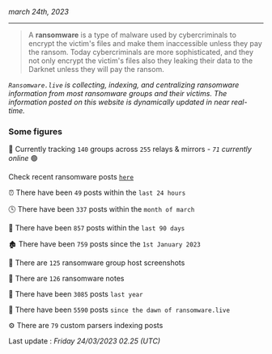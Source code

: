 _march 24th, 2023_

---

> A **ransomware** is a type of malware used by cybercriminals to encrypt the victim's files and make them inaccessible unless they pay the ransom. Today cybercriminals are more sophisticated, and they not only encrypt the victim's files also they leaking their data to the Darknet unless they will pay the ransom.


_`Ransomware.live` is collecting, indexing, and centralizing ransomware information from most ransomware groups and their victims. The information posted on this website is dynamically updated in near real-time._

### Some figures 

🔎 Currently tracking `140` groups across `255` relays & mirrors - _`71` currently online_ 🟢

Check recent ransomware posts [`here`](recentposts.md)


⏰ There have been `49` posts within the `last 24 hours`

🕓 There have been `337` posts within the `month of march`

📅 There have been `857` posts within the `last 90 days`

🏚 There have been `759` posts since the `1st January 2023`

📸 There are `125` ransomware group host screenshots

📝 There are `126` ransomware notes

🚀 There have been `3085` posts `last year`

🐣 There have been `5590` posts `since the dawn of ransomware.live`

⚙️ There are `79` custom parsers indexing posts



Last update : _Friday 24/03/2023 02.25 (UTC)_

